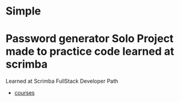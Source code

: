 # Simple
# Password generator Solo Project made to practice code learned at scrimba







Learned at Scrimba FullStack Developer Path

- [courses](https://scrimba.com/courses)
